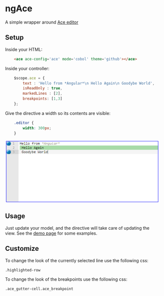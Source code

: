 # ngAce

A simple wrapper around [Ace editor](http://ace.c9.io/)


## Setup

Inside your HTML:

```html
    <ace ace-config='ace' mode='cobol' theme='github'></ace>
```

Inside your controller:

```javascript
    $scope.ace = {
        text : 'Hello from *Angular*\n Hello Again\n Goodybe World',
        isReadOnly : true,
        markedLines : [2],
        breakpoints: [1,3]
    };
````

Give the directive a width so its contents are visible:

```css
	.editor {
		width: 300px;		
	}
```

![Screenshot](demo/screenshot.png)


## Usage

Just update your model, and the directive will take care of updating the view.
See the [demo page](https://rawgit.com/jxc876/ngAce/master/demo/index.html) for some examples.


## Customize

To change the look of the currently selected line use the following css:

    .highlighted-row

To change the look of the breakpoints use the following css: 

    .ace_gutter-cell.ace_breakpoint 

